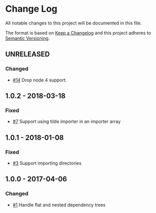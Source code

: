 # Change Log
All notable changes to this project will be documented in this file.

The format is based on [Keep a Changelog](http://keepachangelog.com/)
and this project adheres to [Semantic Versioning](http://semver.org/).

## UNRELEASED

### Changed
- [#14](https://github.com/matthewdavidson/node-sass-tilde-importer/pull/14) Drop node 4 support.

## 1.0.2 - 2018-03-18
### Fixed
- [#7](https://github.com/matthewdavidson/node-sass-tilde-importer/pull/7) Support using tilde importer in an importer array

## 1.0.1 - 2018-01-08
### Fixed
- [#3](https://github.com/matthewdavidson/node-sass-tilde-importer/pull/3) Support importing directories

## 1.0.0 - 2017-04-06
### Changed
- [#1](https://github.com/matthewdavidson/node-sass-tilde-importer/pull/1) Handle flat and nested dependency trees
